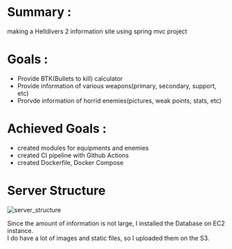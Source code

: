# Summary :
making a Helldivers 2 information site using spring mvc project

# Goals :
+ Provide BTK(Bullets to kill) calculator
+ Provide information of various weapons(primary, secondary, support, etc)
+ Prorvde information of horrid enemies(pictures, weak points, stats, etc)

# Achieved Goals :
* created modules for equipments and enemies
* created CI pipeline with Github Actions
* created Dockerfile, Docker Compose

# Server Structure
![server_structure](https://github.com/user-attachments/assets/25e38ab4-06b0-4aea-9d95-cbf147a286df)

Since the amount of information is not large, I installed the Database on EC2 instance. <br>
I do have a lot of images and static files, so I uploaded them on the S3.


